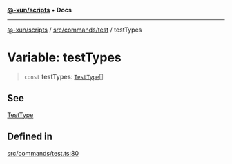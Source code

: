 [**@-xun/scripts**](../../../../README.md) • **Docs**

***

[@-xun/scripts](../../../../README.md) / [src/commands/test](../README.md) / testTypes

# Variable: testTypes

> `const` **testTypes**: [`TestType`](../enumerations/TestType.md)[]

## See

[TestType](../enumerations/TestType.md)

## Defined in

[src/commands/test.ts:80](https://github.com/Xunnamius/xscripts/blob/b9218ee5f94be5da6a48d961950ed32307ad7f96/src/commands/test.ts#L80)
